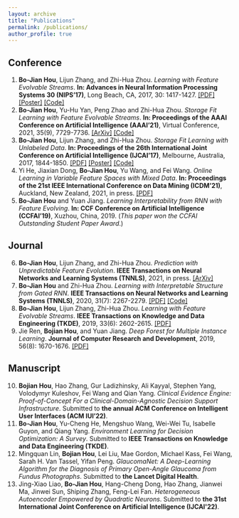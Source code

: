 ```yaml
---
layout: archive
title: "Publications"
permalink: /publications/
author_profile: true
---
```


<!-- {% if author.googlescholar %}
  You can also find my articles on <u><a href="{{author.googlescholar}}">my Google Scholar profile</a>.</u>
{% endif %}

{% include base_path %}

{% for post in site.publications reversed %}
  {% include archive-single.html %}
{% endfor %} -->

## Conference
1. **Bo-Jian Hou**, Lijun Zhang, and Zhi-Hua Zhou. _Learning with Feature Evolvable Streams_. **In: Advances in Neural Information Processing Systems 30 (NIPS’17)**, Long Beach, CA, 2017, 30: 1417-1427. [[PDF]](http://bojianhou.github.io/files/FESL.pdf) [[Poster]](http://bojianhou.github.io/files/FESL-poster.pdf) [[Code]](http://www.lamda.nju.edu.cn/code_FESL.ashx)
2. **Bo-Jian Hou**, Yu-Hu Yan, Peng Zhao and Zhi-Hua Zhou. _Storage Fit Learning with Feature Evolvable Streams_. **In: Proceedings of the AAAI Conference on Artificial Intelligence (AAAI’21)**, Virtual Conference, 2021, 35(9), 7729-7736. [[ArXiv]](https://arxiv.org/abs/2007.11280) [[Code]](http://www.lamda.nju.edu.cn/code_SF2EL.ashx)
3. **Bo-Jian Hou**, Lijun Zhang, and Zhi-Hua Zhou. _Storage Fit Learning with Unlabeled Data_. **In: Proceedings of the 26th International Joint Conference on Artificial Intelligence (IJCAI’17)**, Melbourne, Australia, 2017, 1844-1850. [[PDF]](http://bojianhou.github.io/files/SFL.pdf) [[Poster]](http://bojianhou.github.io/files/SFL-poster.pdf) [[Code]](http://www.lamda.nju.edu.cn/code_SFL.ashx)
4. Yi He, Jiaxian Dong, **Bo-Jian Hou**, Yu Wang, and Fei Wang. _Online Learning in Variable Feature Spaces with Mixed Data_. **In: Proceedings of the 21st IEEE International Conference on Data Mining (ICDM’21)**, Auckland, New Zealand, 2021, in press. [[PDF]](http://bojianhou.github.io/files/OVFM.pdf)
5. **Bo-Jian Hou** and Yuan Jiang. _Learning Interpretability from RNN with Feature Evolving_. **In: CCF Conference on Artificial Intelligence (CCFAI’19)**, Xuzhou, China, 2019. (_This paper won the CCFAI Outstanding Student Paper Award_.)

## Journal
6. **Bo-Jian Hou**, Lijun Zhang, and Zhi-Hua Zhou. _Prediction with Unpredictable Feature Evolution_. **IEEE Transactions on Neural Networks and Learning Systems (TNNLS)**, 2021, in press. [[ArXiv]](https://arxiv.org/abs/1904.12171) 
7. **Bo-Jian Hou** and Zhi-Hua Zhou. _Learning with Interpretable Structure from Gated RNN_. **IEEE Transactions on Neural Networks and Learning Systems (TNNLS)**, 2020, 31(7): 2267-2279. [[PDF]](http://bojianhou.github.io/files/LISOR.pdf) [[Code]](http://www.lamda.nju.edu.cn/code_LISOR.ashx)
8. **Bo-Jian Hou**, Lijun Zhang, Zhi-Hua Zhou. _Learning with Feature Evolvable Streams_. **IEEE Transactions on Knowledge and Data Engineering (TKDE)**, 2019, 33(6): 2602-2615. [[PDF]](http://bojianhou.github.io/files/FESL-tkde.pdf)
9. Jie Ren, **Bojian Hou**, and Yuan Jiang. _Deep Forest for Multiple Instance Learning_. **Journal of Computer Research and Development**, 2019, 56(8): 1670-1676. [[PDF]](http://bojianhou.github.io/files/MIDF.pdf)

## Manuscript
10. **Bojian Hou**, Hao Zhang, Gur Ladizhinsky, Ali Kayyal, Stephen Yang, Volodymyr Kuleshov, Fei Wang and Qian Yang. _Clinical Evidence Engine: Proof-of-Concept For a Clinical-Domain-Agnostic Decision Support Infrastructure_. Submitted to **the annual ACM Conference on Intelligent User Interfaces (ACM IUI’22)**.
11. **Bo-Jian Hou**, Yu-Cheng He, Mengshuo Wang, Wei-Wei Tu, Isabelle Guyon, and Qiang Yang. _Environment Learning for Decision Optimization: A Survey_. Submitted to **IEEE Transactions on Knowledge and Data Engineering (TKDE)**.
12. Mingquan Lin, **Bojian Hou**, Lei Liu, Mae Gordon, Michael Kass, Fei Wang, Sarah H. Van Tassel, Yifan Peng. _GlaucomaNet: A Deep-Learning Algorithm for the Diagnosis of Primary Open-Angle Glaucoma from Fundus Photographs_. Submitted to **the Lancet Digital Health**.
13. Jing-Xiao Liao, **Bo-Jian Hou**, Hang-Cheng Dong, Hao Zhang, Jianwei Ma, Jinwei Sun, Shiping Zhang, Feng-Lei Fan. _Heterogeneous Autoencoder Empowered by Quadratic Neurons_. Submitted to **the 31st International Joint Conference on Artificial Intelligence (IJCAI'22)**.


